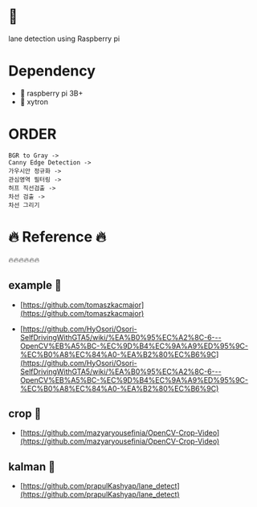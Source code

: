 # :sunflower:
lane detection using Raspberry pi 

# Dependency
- :strawberry: raspberry pi 3B+
- :car: xytron

# ORDER

```
BGR to Gray -> 
Canny Edge Detection -> 
가우시안 정규화 -> 
관심영역 필터링 -> 
허프 직선검출 -> 
차선 검출 -> 
차선 그리기
```


# :fire: Reference :fire:

:fire::fire::fire::fire::fire::fire:

## example :running:

- [https://github.com/tomaszkacmajor](https://github.com/tomaszkacmajor)

- [https://github.com/HyOsori/Osori-SelfDrivingWithGTA5/wiki/%EA%B0%95%EC%A2%8C-6---OpenCV%EB%A5%BC-%EC%9D%B4%EC%9A%A9%ED%95%9C-%EC%B0%A8%EC%84%A0-%EA%B2%80%EC%B6%9C](https://github.com/HyOsori/Osori-SelfDrivingWithGTA5/wiki/%EA%B0%95%EC%A2%8C-6---OpenCV%EB%A5%BC-%EC%9D%B4%EC%9A%A9%ED%95%9C-%EC%B0%A8%EC%84%A0-%EA%B2%80%EC%B6%9C)

## crop :running:

- [https://github.com/mazyaryousefinia/OpenCV-Crop-Video](https://github.com/mazyaryousefinia/OpenCV-Crop-Video) 

## kalman :running:

- [https://github.com/prapulKashyap/lane_detect](https://github.com/prapulKashyap/lane_detect) 
